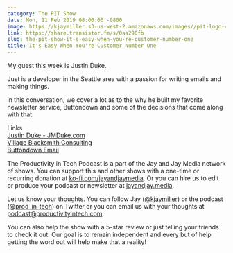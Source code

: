 ```yaml
---
category: The PIT Show
date: Mon, 11 Feb 2019 08:00:00 -0800
image: https://kjaymiller.s3-us-west-2.amazonaws.com/images//pit-logo-v5.jpg
link: https://share.transistor.fm/s/0aa290fb
slug: the-pit-show-it-s-easy-when-you-re-customer-number-one
title: It's Easy When You're Customer Number One
---
```


<p>My guest this week is Justin Duke. </p><p>Just is a developer in the Seattle area with a passion for writing emails and making things. </p><p>in this conversation, we cover a lot as to the why he built my favorite newsletter service, Buttondown and some of the decisions that come along with that. </p><p>Links<br /><a href="https://jmduke.com">Justin Duke - JMDuke.com</a><br /><a href="http://villageblacksmith.consulting">Village Blacksmith Consulting</a><br /><a href="https://buttondown.email">Buttondown Email</a></p><p>The Productivity in Tech Podcast is a part of the Jay and Jay Media network of shows. You can support this and other shows with a one-time or recurring donation at <a href="https://ko-fi.com/jayandjaymedia">ko-fi.com/jayandjaymedia</a>. Or you can hire us to edit or produce your podcast or newsletter at <a href="https://jayandjay.media">jayandjay.media</a>.</p><p>Let us know your thoughts. You can follow Jay (<a href="https://twitter.com/kjaymiller">@kjaymiller</a>) or the podcast (<a href="https://twitter.com/Prod_in_tech">@prod_in_tech</a>) on Twitter or you can email us with your thoughts at <a href="mailto:podcast@productivityintech.com">podcast@productivityintech.com</a>.</p><p>You can also help the show with a 5-star review or just telling your friends to check it out. Our goal is to remain independent and every but of help getting the word out will help make that a reality!</p>